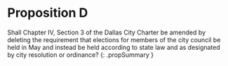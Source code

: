 # Proposition D

Shall Chapter IV, Section 3 of the Dallas City Charter be amended by deleting the requirement that elections for members of the city council be held in May and instead be held according to state law and as designated by city resolution or ordinance? 
{: .propSummary }
